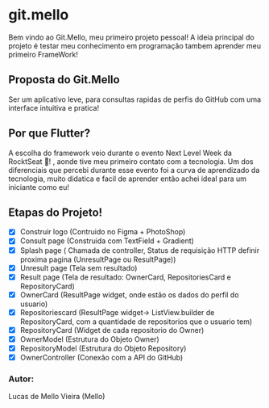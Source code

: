 

# git.mello

Bem vindo ao Git.Mello, meu primeiro projeto pessoal! A ideia principal do projeto é testar meu conhecimento em programação tambem aprender meu primeiro FrameWork!

## Proposta do Git.Mello
Ser um aplicativo leve, para consultas rapidas de perfis do GitHub com uma interface intuitiva e pratica!

## Por que Flutter?
A escolha do framework veio durante o evento Next Level Week da RocktSeat :rocket:! , aonde tive meu primeiro contato com a tecnologia.
Um dos diferenciais que percebi durante esse evento foi a curva de aprendizado da tecnologia, muito didatica e facil de aprender então achei ideal para um iniciante como eu!

## Etapas do Projeto!

- [x] Construir logo (Contruido no Figma + PhotoShop)
- [x] Consult page (Construida com TextField + Gradient)
- [x] Splash page ( Chamada de controller, Status de requisição HTTP definir proxima pagina (UnresultPage ou ResultPage))
- [x] Unresult page (Tela sem resultado)
- [x] Result page (Tela de resultado: OwnerCard, RepositoriesCard e RepositoryCard)
- [x] OwnerCard (ResultPage widget, onde estão os dados do perfil do usuario)
- [x] Repositoriescard (ResultPage widget-> ListView.builder de RepositoryCard, com a quantidade de repositorios que o usuario tem)
- [x] RepositoryCard (Widget de cada repositorio do Owner)
- [x] OwnerModel (Estrutura do Objeto Owner)
- [x] RepositoryModel (Estrutura do Objeto Repository)
- [x] OwnerController (Conexão com a API do GitHub)

### Autor: 
Lucas de Mello Vieira (Mello)
